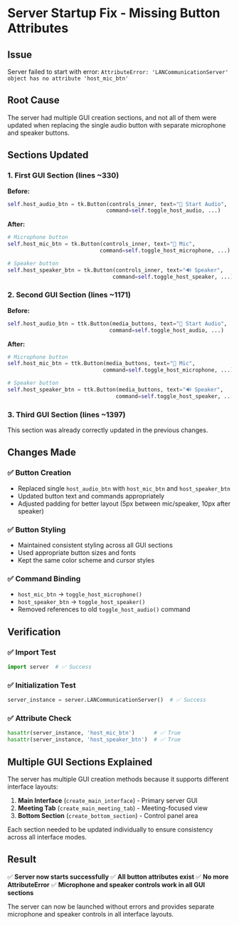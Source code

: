# Server Startup Fix - Missing Button Attributes

## Issue
Server failed to start with error: `AttributeError: 'LANCommunicationServer' object has no attribute 'host_mic_btn'`

## Root Cause
The server had multiple GUI creation sections, and not all of them were updated when replacing the single audio button with separate microphone and speaker buttons.

## Sections Updated

### 1. **First GUI Section** (lines ~330)
**Before:**
```python
self.host_audio_btn = tk.Button(controls_inner, text="🎤 Start Audio", 
                               command=self.toggle_host_audio, ...)
```

**After:**
```python
# Microphone button
self.host_mic_btn = tk.Button(controls_inner, text="🎤 Mic", 
                             command=self.toggle_host_microphone, ...)

# Speaker button  
self.host_speaker_btn = tk.Button(controls_inner, text="🔊 Speaker", 
                                 command=self.toggle_host_speaker, ...)
```

### 2. **Second GUI Section** (lines ~1171)
**Before:**
```python
self.host_audio_btn = ttk.Button(media_buttons, text="🎤 Start Audio", 
                                command=self.toggle_host_audio, ...)
```

**After:**
```python
# Microphone button
self.host_mic_btn = ttk.Button(media_buttons, text="🎤 Mic", 
                              command=self.toggle_host_microphone, ...)

# Speaker button
self.host_speaker_btn = ttk.Button(media_buttons, text="🔊 Speaker", 
                                  command=self.toggle_host_speaker, ...)
```

### 3. **Third GUI Section** (lines ~1397)
This section was already correctly updated in the previous changes.

## Changes Made

### ✅ **Button Creation**
- Replaced single `host_audio_btn` with `host_mic_btn` and `host_speaker_btn`
- Updated button text and commands appropriately
- Adjusted padding for better layout (5px between mic/speaker, 10px after speaker)

### ✅ **Button Styling**
- Maintained consistent styling across all GUI sections
- Used appropriate button sizes and fonts
- Kept the same color scheme and cursor styles

### ✅ **Command Binding**
- `host_mic_btn` → `toggle_host_microphone()`
- `host_speaker_btn` → `toggle_host_speaker()`
- Removed references to old `toggle_host_audio()` command

## Verification

### ✅ **Import Test**
```python
import server  # ✅ Success
```

### ✅ **Initialization Test**
```python
server_instance = server.LANCommunicationServer()  # ✅ Success
```

### ✅ **Attribute Check**
```python
hasattr(server_instance, 'host_mic_btn')      # ✅ True
hasattr(server_instance, 'host_speaker_btn')  # ✅ True
```

## Multiple GUI Sections Explained

The server has multiple GUI creation methods because it supports different interface layouts:

1. **Main Interface** (`create_main_interface`) - Primary server GUI
2. **Meeting Tab** (`create_main_meeting_tab`) - Meeting-focused view  
3. **Bottom Section** (`create_bottom_section`) - Control panel area

Each section needed to be updated individually to ensure consistency across all interface modes.

## Result

✅ **Server now starts successfully**
✅ **All button attributes exist**
✅ **No more AttributeError**
✅ **Microphone and speaker controls work in all GUI sections**

The server can now be launched without errors and provides separate microphone and speaker controls in all interface layouts.